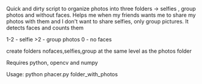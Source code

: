 Quick and dirty script to organize photos into three folders -> selfies , group photos and without faces. Helps me when my friends wants me to share my photos with them and I don't want to share selfies, only group pictures.
It detects faces and counts them 

1-2 - selfie
&gt;2 - group photos
0 - no faces

create folders nofaces,selfies,group at the same level as the photos folder

Requires python, opencv and numpy

Usage: python phacer.py folder_with_photos
